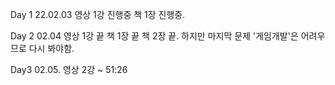 Day 1 22.02.03
영상 1강 진행중
책 1장 진행중.

Day 2 02.04
영상 1강 끝
책 1장 끝
책 2장 끝.
하지만 마지막 문제 '게임개발'은 어려우므로 다시 봐야함.

Day3 02.05.
영상 2강 ~ 51:26
